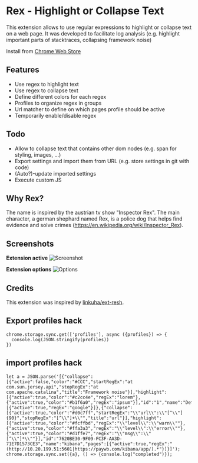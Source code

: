 # Rex - Highlight or Collapse Text

This extension allows to use regular expressions to highlight or collapse text on a web page. It was developed to facilitate log analysis (e.g. highlight important parts of stacktraces, collapsing framework noise)

Install from [Chrome Web Store](https://chrome.google.com/webstore/detail/rex-regex-highlight-or-co/eejlhekkafpkffbhpidchepheodkgnib)

## Features

- Use regex to highlight text
- Use regex to collapse text
- Define different colors for each regex
- Profiles to organize regex in groups 
- Url matcher to define on which pages profile should be active
- Temporarily enable/disable regex

## Todo

- Allow to collapse text that contains other dom nodes (e.g. span for styling, images, ...)
- Export settings and import them from URL (e.g. store settings in git with code)
- (Auto?)-update imported settings
- Execute custom JS


## Why Rex?

The name is inspired by the austrian tv show "Inspector Rex". The main character, a german shephard named Rex, is a police dog that helps find evidence and solve crimes (https://en.wikipedia.org/wiki/Inspector_Rex).

## Screenshots

**Extension active**
![Screenshot](screenshots/Example_1.png)

**Extension options**
![Options](screenshots/Example_2.png)


## Credits

This extension was inspired by [linkuha/ext-resh](https://github.com/linkuha/ext-resh).


## Export profiles hack

    chrome.storage.sync.get(['profiles'], async ({profiles}) => {
      console.log(JSON.stringify(profiles))
    })

## import profiles hack
    let a = JSON.parse('[{"collapse":[{"active":false,"color":"#CCC","startRegEx":"at com.sun.jersey.api","stopRegEx":"at com.apache.catalina","title":"Framework noise"}],"highlight":[{"active":true,"color":"#c2cc4e","regEx":"lorem"},{"active":true,"color":"#b1f6a0","regEx":"ipsum"}],"id":"1","name":"Default","pages":[{"active":true,"regEx":"google"}]},{"collapse":[{"active":true,"color":"#d0c7ff","startRegEx":"\\"url\\":\\"[^\\"]{90}","stopRegEx":"[^\\"]+\\"","title":"url"}],"highlight":[{"active":true,"color":"#fcffbd","regEx":"\\"level\\":\\"warn\\""},{"active":true,"color":"#ffa3a3","regEx":"\\"level\\":\\"error\\""},{"active":true,"color":"#d1ffe7","regEx":"\\"msg\\":\\"[^\\"]*\\""}],"id":"7620BE30-9F09-FC3F-AA3D-71E7D1573CE3","name":"kibana","pages":[{"active":true,"regEx":"(http://10.20.199.51:5601|https://paywb.com/kibana/app/).*"}]}]');
    chrome.storage.sync.set({a}, () => {console.log("completed")});